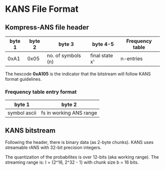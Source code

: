 KANS File Format
================

Kompress-ANS file header
------------------------

| byte 1 | byte 2 | byte 3             | byte 4-5       | Frequency table    |
| ------ | ------ | ------------------ | -------------- | ------------------ | 
| 0xA1   | 0x05   | no. of symbols (n) | final state x' | n-entries          | 

The hexcode **0xA105** is the indicator that the bitstream will follow
KANS format guidelines.

### Frequency table entry format

| byte 1       |  byte 2                  |
| ------------ |  ----------------------- |
| symbol ascii |  fs in working ANS range |

KANS bitstream
--------------

Following the header, there is binary data (as 2-byte chunks).
KANS uses streamable rANS with 32-bit precision integers.

The quantization of the probabilites is over 12-bits (aka working range).
The streaming range is: I = {2^16, 2^32 - 1} with chunk size b = 16 bits.
